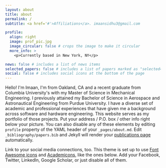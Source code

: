 ```yaml
---
layout: about
title: about
permalink: /
subtitle: <a href='#'>Affiliations</a>. imaansidhu3@gmail.com

profile:
  align: right
  image: prof_pic.jpg
  image_circular: false # crops the image to make it circular
  more_info: >
    <p>Currently based in New York, NY</p>

news: false # includes a list of news items
selected_papers: false # includes a list of papers marked as "selected={true}"
social: false # includes social icons at the bottom of the page
---
```


Hello! I'm Imaan, I'm from Oakland, CA and a recent graduate from Columbia University's with my Master of Science in Mechanical Engineering. I previously attained my Bachelor of Science in Aerospace and Astronautical Engineering from Purdue University. I have a diverse set of academic and professional experiences that have given me a background across software and hardware engineering. This website serves as my portfolio of those projects.
Put your address / P.O. box / other info right below your picture. You can also disable any of these elements by editing `profile` property of the YAML header of your `_pages/about.md`. Edit `_bibliography/papers.bib` and Jekyll will render your [publications page](/al-folio/publications/) automatically.

Link to your social media connections, too. This theme is set up to use [Font Awesome icons](https://fontawesome.com/) and [Academicons](https://jpswalsh.github.io/academicons/), like the ones below. Add your Facebook, Twitter, LinkedIn, Google Scholar, or just disable all of them.
